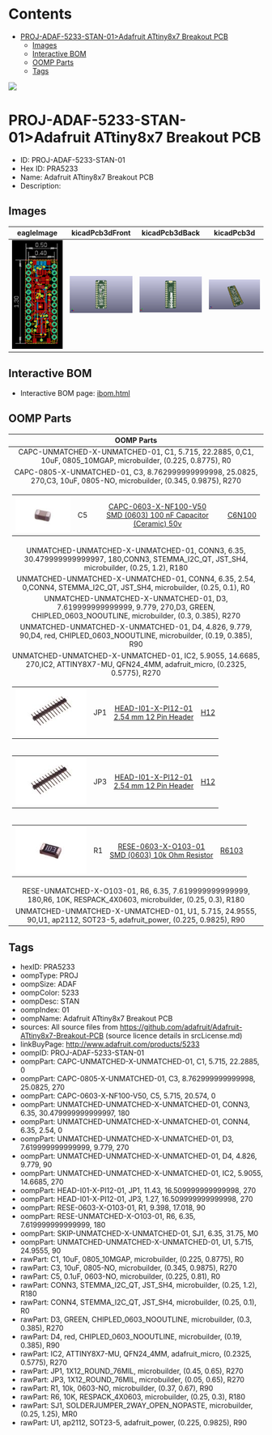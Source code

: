 



Contents
========

* [PROJ-ADAF-5233-STAN-01>Adafruit ATtiny8x7 Breakout PCB](#proj-adaf-5233-stan-01adafruit-attiny8x7-breakout-pcb)
	* [Images](#images)
	* [Interactive BOM](#interactive-bom)
	* [OOMP Parts](#oomp-parts)
	* [Tags](#tags)
  
![][im]
# PROJ-ADAF-5233-STAN-01>Adafruit ATtiny8x7 Breakout PCB

- ID: PROJ-ADAF-5233-STAN-01
- Hex ID: PRA5233
- Name: Adafruit ATtiny8x7 Breakout PCB
- Description: 

## Images
  
  

|eagleImage|kicadPcb3dFront|kicadPcb3dBack|kicadPcb3d|
| :---: | :---: | :---: | :---: |
|[![eagleImage](eagleImage_140.png)](eagleImage_600.png)|[![kicadPcb3dFront](kicadPcb3dFront_140.png)](kicadPcb3dFront_600.png)|[![kicadPcb3dBack](kicadPcb3dBack_140.png)](kicadPcb3dBack_600.png)|[![kicadPcb3d](kicadPcb3d_140.png)](kicadPcb3d_600.png)|

## Interactive BOM

- Interactive BOM page: [ibom.html](kicad/bom/ibom.html)

## OOMP Parts
  

|OOMP Parts|
| :---: |
|CAPC-UNMATCHED-X-UNMATCHED-01, C1, 5.715, 22.2885, 0,C1, 10uF, 0805_10MGAP, microbuilder, (0.225, 0.8775), R0|
|CAPC-0805-X-UNMATCHED-01, C3, 8.762999999999998, 25.0825, 270,C3, 10uF, 0805-NO, microbuilder, (0.345, 0.9875), R270|
|<table><tr><td>![CAPC-0603-X-NF100-V50](https://raw.githubusercontent.com/oomlout/oomlout_OOMP_parts/main/CAPC-0603-X-NF100-V50/image_140.jpg)</td><td> C5</td><td>[CAPC-0603-X-NF100-V50<br>SMD (0603) 100 nF Capacitor (Ceramic) 50v](https://github.com/oomlout/oomlout_OOMP_parts/tree/main/CAPC-0603-X-NF100-V50/)</td><td>[C6N100](https://github.com/oomlout/oomlout_OOMP_parts/tree/main/CAPC-0603-X-NF100-V50/)</td></tr></table>|
|UNMATCHED-UNMATCHED-X-UNMATCHED-01, CONN3, 6.35, 30.479999999999997, 180,CONN3, STEMMA_I2C_QT, JST_SH4, microbuilder, (0.25, 1.2), R180|
|UNMATCHED-UNMATCHED-X-UNMATCHED-01, CONN4, 6.35, 2.54, 0,CONN4, STEMMA_I2C_QT, JST_SH4, microbuilder, (0.25, 0.1), R0|
|UNMATCHED-UNMATCHED-X-UNMATCHED-01, D3, 7.619999999999999, 9.779, 270,D3, GREEN, CHIPLED_0603_NOOUTLINE, microbuilder, (0.3, 0.385), R270|
|UNMATCHED-UNMATCHED-X-UNMATCHED-01, D4, 4.826, 9.779, 90,D4, red, CHIPLED_0603_NOOUTLINE, microbuilder, (0.19, 0.385), R90|
|UNMATCHED-UNMATCHED-X-UNMATCHED-01, IC2, 5.9055, 14.6685, 270,IC2, ATTINY8X7-MU, QFN24_4MM, adafruit_micro, (0.2325, 0.5775), R270|
|<table><tr><td>![HEAD-I01-X-PI12-01](https://raw.githubusercontent.com/oomlout/oomlout_OOMP_parts/main/HEAD-I01-X-PI12-01/image_140.jpg)</td><td> JP1</td><td>[HEAD-I01-X-PI12-01<br>2.54 mm 12 Pin Header](https://github.com/oomlout/oomlout_OOMP_parts/tree/main/HEAD-I01-X-PI12-01/)</td><td>[H12](https://github.com/oomlout/oomlout_OOMP_parts/tree/main/HEAD-I01-X-PI12-01/)</td></tr></table>|
|<table><tr><td>![HEAD-I01-X-PI12-01](https://raw.githubusercontent.com/oomlout/oomlout_OOMP_parts/main/HEAD-I01-X-PI12-01/image_140.jpg)</td><td> JP3</td><td>[HEAD-I01-X-PI12-01<br>2.54 mm 12 Pin Header](https://github.com/oomlout/oomlout_OOMP_parts/tree/main/HEAD-I01-X-PI12-01/)</td><td>[H12](https://github.com/oomlout/oomlout_OOMP_parts/tree/main/HEAD-I01-X-PI12-01/)</td></tr></table>|
|<table><tr><td>![RESE-0603-X-O103-01](https://raw.githubusercontent.com/oomlout/oomlout_OOMP_parts/main/RESE-0603-X-O103-01/image_140.jpg)</td><td> R1</td><td>[RESE-0603-X-O103-01<br>SMD (0603) 10k Ohm Resistor](https://github.com/oomlout/oomlout_OOMP_parts/tree/main/RESE-0603-X-O103-01/)</td><td>[R6103](https://github.com/oomlout/oomlout_OOMP_parts/tree/main/RESE-0603-X-O103-01/)</td></tr></table>|
|RESE-UNMATCHED-X-O103-01, R6, 6.35, 7.619999999999999, 180,R6, 10K, RESPACK_4X0603, microbuilder, (0.25, 0.3), R180|
|UNMATCHED-UNMATCHED-X-UNMATCHED-01, U1, 5.715, 24.9555, 90,U1, ap2112, SOT23-5, adafruit_power, (0.225, 0.9825), R90|

## Tags

- hexID: PRA5233
- oompType: PROJ
- oompSize: ADAF
- oompColor: 5233
- oompDesc: STAN
- oompIndex: 01
- oompName: Adafruit ATtiny8x7 Breakout PCB
- sources: All source files from https://github.com/adafruit/Adafruit-ATtiny8x7-Breakout-PCB (source licence details in srcLicense.md)
- linkBuyPage: http://www.adafruit.com/products/5233
- oompID: PROJ-ADAF-5233-STAN-01
- oompPart: CAPC-UNMATCHED-X-UNMATCHED-01, C1, 5.715, 22.2885, 0
- oompPart: CAPC-0805-X-UNMATCHED-01, C3, 8.762999999999998, 25.0825, 270
- oompPart: CAPC-0603-X-NF100-V50, C5, 5.715, 20.574, 0
- oompPart: UNMATCHED-UNMATCHED-X-UNMATCHED-01, CONN3, 6.35, 30.479999999999997, 180
- oompPart: UNMATCHED-UNMATCHED-X-UNMATCHED-01, CONN4, 6.35, 2.54, 0
- oompPart: UNMATCHED-UNMATCHED-X-UNMATCHED-01, D3, 7.619999999999999, 9.779, 270
- oompPart: UNMATCHED-UNMATCHED-X-UNMATCHED-01, D4, 4.826, 9.779, 90
- oompPart: UNMATCHED-UNMATCHED-X-UNMATCHED-01, IC2, 5.9055, 14.6685, 270
- oompPart: HEAD-I01-X-PI12-01, JP1, 11.43, 16.509999999999998, 270
- oompPart: HEAD-I01-X-PI12-01, JP3, 1.27, 16.509999999999998, 270
- oompPart: RESE-0603-X-O103-01, R1, 9.398, 17.018, 90
- oompPart: RESE-UNMATCHED-X-O103-01, R6, 6.35, 7.619999999999999, 180
- oompPart: SKIP-UNMATCHED-X-UNMATCHED-01, SJ1, 6.35, 31.75, M0
- oompPart: UNMATCHED-UNMATCHED-X-UNMATCHED-01, U1, 5.715, 24.9555, 90
- rawPart: C1, 10uF, 0805_10MGAP, microbuilder, (0.225, 0.8775), R0
- rawPart: C3, 10uF, 0805-NO, microbuilder, (0.345, 0.9875), R270
- rawPart: C5, 0.1uF, 0603-NO, microbuilder, (0.225, 0.81), R0
- rawPart: CONN3, STEMMA_I2C_QT, JST_SH4, microbuilder, (0.25, 1.2), R180
- rawPart: CONN4, STEMMA_I2C_QT, JST_SH4, microbuilder, (0.25, 0.1), R0
- rawPart: D3, GREEN, CHIPLED_0603_NOOUTLINE, microbuilder, (0.3, 0.385), R270
- rawPart: D4, red, CHIPLED_0603_NOOUTLINE, microbuilder, (0.19, 0.385), R90
- rawPart: IC2, ATTINY8X7-MU, QFN24_4MM, adafruit_micro, (0.2325, 0.5775), R270
- rawPart: JP1, 1X12_ROUND_76MIL, microbuilder, (0.45, 0.65), R270
- rawPart: JP3, 1X12_ROUND_76MIL, microbuilder, (0.05, 0.65), R270
- rawPart: R1, 10k, 0603-NO, microbuilder, (0.37, 0.67), R90
- rawPart: R6, 10K, RESPACK_4X0603, microbuilder, (0.25, 0.3), R180
- rawPart: SJ1, SOLDERJUMPER_2WAY_OPEN_NOPASTE, microbuilder, (0.25, 1.25), MR0
- rawPart: U1, ap2112, SOT23-5, adafruit_power, (0.225, 0.9825), R90



[im]: kicadPcb3d_450.png

